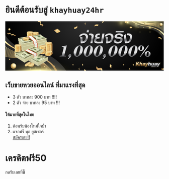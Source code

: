 # ยินดีต้อนรับสู่ **`khayhuay24hr`**
![Khayhuay](3_.png)
## เว็บขายหวยออนไลน์ ที่มาแรงที่สุด

- 3 ตัว บาทละ 900 บาท !!!!
- 2 ตัว จ่าย บาทละ 95 บาท !!!
#### **ให้มากที่สุดในไทย**

1. ต้อนรับน้องใหม่ใจป๋ำ
2. แจกฟรี ทุก ยูสเซอร์  
[สมัครเลย!!](https://www.khayhuay.com/#/register?af=35fc79c7-f509-349a-b23d-7c3f8f7fe335)  

# **เครดิตฟรี50**  
กดรับเลยที่นี้
